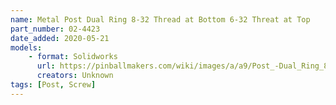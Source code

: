 ```yaml
---
name: Metal Post Dual Ring 8-32 Thread at Bottom 6-32 Threat at Top
part_number: 02-4423
date_added: 2020-05-21
models: 
    - format: Solidworks
      url: https://pinballmakers.com/wiki/images/a/a9/Post_-Dual_Ring_8-32_Thread_6-32_at_top_02-4423.SLDPRT
      creators: Unknown
tags: [Post, Screw]
---
```

